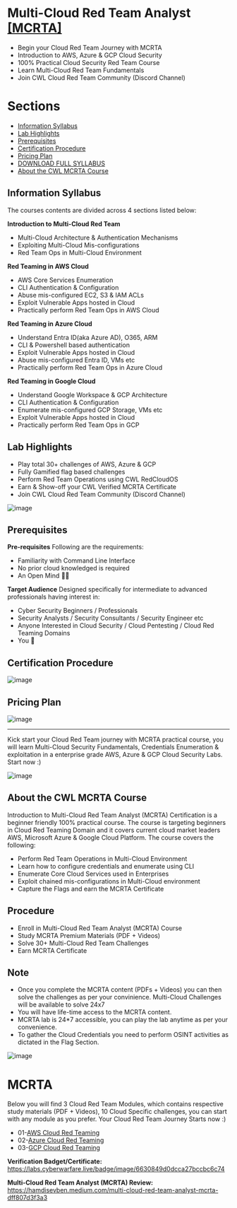 # Multi-Cloud Red Team Analyst [[MCRTA]](https://cyberwarfare.live/product/multi-cloud-red-team-analyst-mcrta/)
+ Begin your Cloud Red Team Journey with MCRTA
+ Introduction to AWS, Azure & GCP Cloud Security
+ 100% Practical Cloud Security Red Team Course
+ Learn Multi-Cloud Red Team Fundamentals
+ Join CWL Cloud Red Team Community (Discord Channel)


# Sections
+ [Information Syllabus](https://github.com/h4md153v63n/CloudSec/blob/main/01_MCRTA/README.md#information-syllabus)
+ [Lab Highlights](https://github.com/h4md153v63n/CloudSec/blob/main/01_MCRTA/README.md#lab-highlights)
+ [Prerequisites](https://github.com/h4md153v63n/CloudSec/blob/main/01_MCRTA/README.md#prerequisites)
+ [Certification Procedure](https://github.com/h4md153v63n/CloudSec/blob/main/01_MCRTA/README.md#certification-procedure)
+ [Pricing Plan](https://github.com/h4md153v63n/CloudSec/blob/main/01_MCRTA/README.md#pricing-plan)
+ [DOWNLOAD FULL SYLLABUS](https://cyberwarfare.live/wp-content/uploads/2024/02/MCRTA-Syllabus.pdf)
+ [About the CWL MCRTA Course](https://github.com/h4md153v63n/CloudSec/blob/main/01_MCRTA/README.md#about-the-cwl-mcrta-course)


## Information Syllabus
The courses contents are divided across 4 sections listed below:

**Introduction to Multi-Cloud Red Team**
+ Multi-Cloud Architecture & Authentication Mechanisms
+ Exploiting Multi-Cloud Mis-configurations
+ Red Team Ops in Multi-Cloud Environment

**Red Teaming in AWS Cloud**
+ AWS Core Services Enumeration
+ CLI Authentication & Configuration
+ Abuse mis-configured EC2, S3 & IAM ACLs
+ Exploit Vulnerable Apps hosted in Cloud
+ Practically perform Red Team Ops in AWS Cloud

**Red Teaming in Azure Cloud**
+ Understand Entra ID(aka Azure AD), O365, ARM
+ CLI & Powershell based authentication
+ Exploit Vulnerable Apps hosted in Cloud
+ Abuse mis-configured Entra ID, VMs etc
+ Practically perform Red Team Ops in Azure Cloud

**Red Teaming in Google Cloud**
+ Understand Google Workspace & GCP Architecture
+ CLI Authentication & Configuration
+ Enumerate mis-configured GCP Storage, VMs etc
+ Exploit Vulnerable Apps hosted in Cloud
+ Practically perform Red Team Ops in GCP


## Lab Highlights
+ Play total 30+ challenges of AWS, Azure & GCP
+ Fully Gamified flag based challenges
+ Perform Red Team Operations using CWL RedCloudOS
+ Earn & Show-off your CWL Verified MCRTA Certificate
+ Join CWL Cloud Red Team Community (Discord Channel)

![image](https://github.com/h4md153v63n/CloudSec/assets/5091265/f935592e-a634-4125-b363-6f8ef29e6949)


## Prerequisites
**Pre-requisites**
Following are the requirements:
+ Familiarity with Command Line Interface
+ No prior cloud knowledged is required
+ An Open Mind 🙂🙂

**Target Audience**
Designed specifically for intermediate to advanced professionals having interest in:
+ Cyber Security Beginners / Professionals
+ Security Analysts / Security Consultants / Security Engineer etc
+ Anyone Interested in Cloud Security / Cloud Pentesting / Cloud Red Teaming Domains
+ You 🙂


## Certification Procedure
![image](https://github.com/h4md153v63n/CloudSec/assets/5091265/4c3dec96-54cd-4c42-81aa-cb729857061e)


## Pricing Plan
![image](https://github.com/h4md153v63n/CloudSec/assets/5091265/e31c8b36-ffb8-4cc6-bbb3-6dbd7375ec22)

---

Kick start your Cloud Red Team journey with MCRTA practical course, you will learn Multi-Cloud Security Fundamentals, Credentials Enumeration & exploitation in a enterprise grade AWS, Azure & GCP Cloud Security Labs. Start now :)

![image](https://github.com/h4md153v63n/CloudSec/assets/5091265/0e5e98da-2242-4a3e-9f60-47078ab68e49)


## About the CWL MCRTA Course
Introduction to Multi-Cloud Red Team Analyst (MCRTA) Certification is a beginner friendly 100% practical course. The course is targeting beginners in Cloud Red Teaming Domain and it covers current cloud market leaders AWS, Microsoft Azure & Google Cloud Platform. The course covers the following:
+ Perform Red Team Operations in Multi-Cloud Environment
+ Learn how to configure credentials and enumerate using CLI
+ Enumerate Core Cloud Services used in Enterprises
+ Exploit chained mis-configurations in Multi-Cloud environment
+ Capture the Flags and earn the MCRTA Certificate


## Procedure
+ Enroll in Multi-Cloud Red Team Analyst (MCRTA) Course
+ Study MCRTA Premium Materials (PDF + Videos)
+ Solve 30+ Multi-Cloud Red Team Challenges
+ Earn MCRTA Certificate


## Note
+ Once you complete the MCRTA content (PDFs + Videos) you can then solve the challenges as per your convinience. Multi-Cloud Challenges will be available to solve 24x7
+ You will have life-time access to the MCRTA content.
+ MCRTA lab is 24*7 accessible, you can play the lab anytime as per your convenience.
+ To gather the Cloud Credentials you need to perform OSINT activities as dictated in the Flag Section.

![image](https://github.com/h4md153v63n/CloudSec/assets/5091265/f935592e-a634-4125-b363-6f8ef29e6949)

# MCRTA
Below you will find 3 Cloud Red Team Modules, which contains respective study materials (PDF + Videos), 10 Cloud Specific challenges, you can start with any module as you prefer. Your Cloud Red Team Journey Starts now :)
+ 01-[AWS Cloud Red Teaming](https://github.com/h4md153v63n/CloudSec/blob/main/01_MCRTA/01_AWS%20Cloud%20Red%20Teaming.md)
+ 02-[Azure Cloud Red Teaming](https://github.com/h4md153v63n/CloudSec/blob/main/01_MCRTA/02_Azure%20Cloud%20Red%20Teaming.md)
+ 03-[GCP Cloud Red Teaming](https://github.com/h4md153v63n/CloudSec/blob/main/01_MCRTA/03_GCP%20Cloud%20Red%20Teaming.md)


**Verification Badget/Certificate:** https://labs.cyberwarfare.live/badge/image/6630849d0dcca27bccbc6c74

**Multi-Cloud Red Team Analyst (MCRTA) Review:** https://hamdisevben.medium.com/multi-cloud-red-team-analyst-mcrta-dff807d3f3a3


